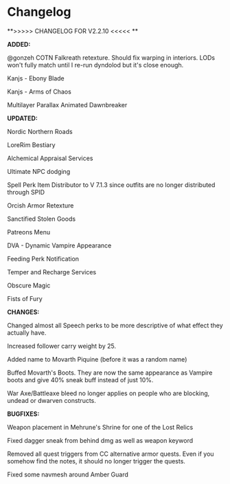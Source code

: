 # Changelog

**>>>>> CHANGELOG FOR V2.2.10 <<<<< **

**ADDED:**

@gonzeh COTN Falkreath retexture. Should fix warping in interiors. LODs won't fully match until I re-run dyndolod but it's close enough.

Kanjs - Ebony Blade

Kanjs - Arms of Chaos

Multilayer Parallax Animated Dawnbreaker



**UPDATED:**

Nordic Northern Roads

LoreRim Bestiary

Alchemical Appraisal Services

Ultimate NPC dodging

Spell Perk Item Distributor to V 7.1.3 since outfits are no longer distributed through SPID

Orcish Armor Retexture

Sanctified Stolen Goods

Patreons Menu

DVA - Dynamic Vampire Appearance

Feeding Perk Notification

Temper and Recharge Services

Obscure Magic

Fists of Fury 



**CHANGES:**

Changed almost all Speech perks to be more descriptive of what effect they actually have.

Increased follower carry weight by 25.

Added name to Movarth Piquine (before it was a random name)

Buffed Movarth's Boots. They are now the same appearance as Vampire boots and give 40% sneak buff instead of just 10%. 

War Axe/Battleaxe bleed no longer applies on people who are blocking, undead or dwarven constructs. 



**BUGFIXES:**

Weapon placement in Mehrune's Shrine for one of the Lost Relics

Fixed dagger sneak from behind dmg as well as weapon keyword

Removed all quest triggers from CC alternative armor quests. Even if you somehow find the notes, it should no longer trigger the quests.

Fixed some navmesh around Amber Guard
